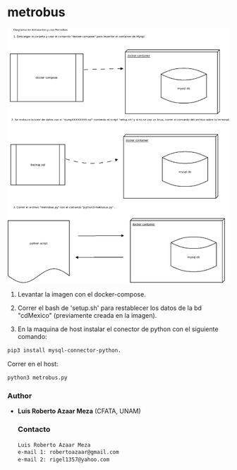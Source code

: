 # metrobus

![Diagrama General](solucion1.png)

1. Levantar la imagen con el docker-compose.

2. Correr el bash de 'setup.sh' para restablecer los datos de la bd "cdMexico" (previamente creada en la imagen).

3. En la maquina de host instalar el conector de python con el siguiente comando:

```bash
pip3 install mysql-connector-python.
```
Correr en el host:

```bash
python3 metrobus.py
```

### Author

* **Luis Roberto Azaar Meza** (CFATA, UNAM)

  ### Contacto

  ```bash
  Luis Roberto Azaar Meza
  e-mail 1: robertoazaar@gmail.com
  e-mail 2: rigel1357@yahoo.com
  ```
